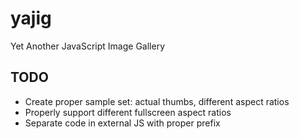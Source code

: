 # yajig
Yet Another JavaScript Image Gallery

## TODO

 - Create proper sample set: actual thumbs, different aspect ratios
 - Properly support different fullscreen aspect ratios
 - Separate code in external JS with proper prefix